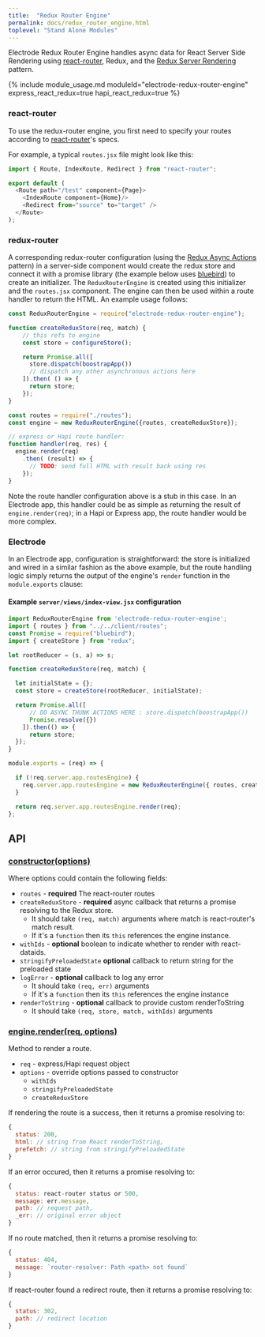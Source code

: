 ```yaml
---
title:  "Redux Router Engine"
permalink: docs/redux_router_engine.html
toplevel: "Stand Alone Modules"
---
```


Electrode Redux Router Engine handles async data for React Server Side Rendering using [react-router], Redux, and the [Redux Server Rendering] pattern.

{% include module_usage.md moduleId="electrode-redux-router-engine" express_react_redux=true hapi_react_redux=true %}

### react-router

To use the redux-router engine, you first need to specify your routes according to [react-router]'s specs.

For example, a typical `routes.jsx` file might look like this:

```js
import { Route, IndexRoute, Redirect } from "react-router";

export default (
  <Route path="/test" component={Page}>
    <IndexRoute component={Home}/>
    <Redirect from="source" to="target" />
  </Route>
);
```

### redux-router

A corresponding redux-router configuration (using the [Redux Async Actions] pattern) in a server-side component would create the redux store and connect it with a promise library (the example below uses [bluebird](https://github.com/petkaantonov/bluebird/)) to create an initializer. The `ReduxRouterEngine` is created using this initializer and the `routes.jsx` component. The engine can then be used within a route handler to return the HTML. An example usage follows:

```javascript
const ReduxRouterEngine = require("electrode-redux-router-engine");

function createReduxStore(req, match) {
    // this refs to engine
    const store = configureStore();

    return Promise.all([
      store.dispatch(boostrapApp())
      // dispatch any other asynchronous actions here
    ]).then( () => {
      return store;
    });
}

const routes = require("./routes");
const engine = new ReduxRouterEngine({routes, createReduxStore});

// express or Hapi route handler:
function handler(req, res) {
  engine.render(req)
    .then( (result) => {
      // TODO: send full HTML with result back using res
    });
}
```

Note the route handler configuration above is a stub in this case. In an Electrode app, this handler could be as simple as returning the result of `engine.render(req)`; in a Hapi or Express app, the route handler would be more complex.

### Electrode

In an Electrode app, configuration is straightforward: the store is initialized and wired in a similar fashion as the above example, but the route handling logic simply returns the output of the engine's `render` function in the `module.exports` clause:

#### Example `server/views/index-view.jsx` configuration

```javascript
import ReduxRouterEngine from 'electrode-redux-router-engine';
import { routes } from "../../client/routes";
const Promise = require("bluebird");
import { createStore } from "redux";

let rootReducer = (s, a) => s;

function createReduxStore(req, match) {

  let initialState = {};
  const store = createStore(rootReducer, initialState);

  return Promise.all([
      // DO ASYNC THUNK ACTIONS HERE : store.dispatch(boostrapApp())
      Promise.resolve({})
    ]).then(() => {
      return store;
  });
}

module.exports = (req) => {

  if (!req.server.app.routesEngine) {
    req.server.app.routesEngine = new ReduxRouterEngine({ routes, createReduxStore });
  }

  return req.server.app.routesEngine.render(req);
};
```

## API

### [constructor(options)]()

Where options could contain the following fields:

  - `routes` - **required** The react-router routes
  - `createReduxStore` - **required** async callback that returns a promise resolving to the Redux store.
    - It should take `(req, match)` arguments where match is react-router's match result.
    - If it's a `function` then its `this` references the engine instance.
  - `withIds` - **optional** boolean to indicate whether to render with react-dataids.
  - `stringifyPreloadedState` **optional** callback to return string for the preloaded state
  - `logError` - **optional** callback to log any error
    - It should take `(req, err)` arguments
    - If it's a `function` then its `this` references the engine instance
  - `renderToString` - **optional** callback to provide custom renderToString
    - It should take `(req, store, match, withIds)` arguments

### [engine.render(req, options)]()

Method to render a route.

  - `req` - express/Hapi request object
  - `options` - override options passed to constructor
    - `withIds`
    - `stringifyPreloadedState`
    - `createReduxStore`

If rendering the route is a success, then it returns a promise resolving to:

```js
{
  status: 200,
  html: // string from React renderToString,
  prefetch: // string from stringifyPreloadedState
}
```

If an error occured, then it returns a promise resolving to:

```js
{
  status: react-router status or 500,
  message: err.message,
  path: // request path,
  _err: // original error object
}
```

If no route matched, then it returns a promise resolving to:

```js
{
  status: 404,
  message: `router-resolver: Path <path> not found`
}
```

If react-router found a redirect route, then it returns a promise resolving to:

```js
{
  status: 302,
  path: // redirect location
}
```

[Redux Async Actions]: http://redux.js.org/docs/advanced/AsyncActions.html
[Redux Server Rendering]: http://redux.js.org/docs/recipes/ServerRendering.html
[react-router]: https://github.com/reactjs/react-router
